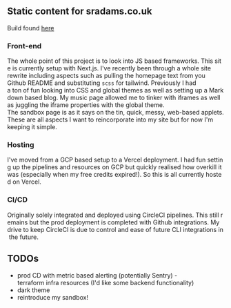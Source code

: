 ## ​Static content for sradams.co.uk 
  
​Build found [​here​](https://www.sradams.co.uk)

### Front-end 
The whole point of this project is to look into JS based frameworks. This site is currently setup with Next.js.
I've recently been through a whole site rewrite including aspects such as pulling the homepage text from you Github README and substituting `scss` for tailwind. Previously I had a ton of fun looking into CSS and global themes as well as setting up a Markdown based blog. My music page allowed me to tinker with iframes as well as juggling the iframe properties with the global theme. 
The sandbox page is as it says on the tin, quick, messy, web-based applets.
These are all aspects I want to reincorporate into my site but for now I'm keeping it simple.

### ​Hosting
I've moved from a GCP based setup to a Vercel deployment. I had fun setting up the pipelines and resources on GCP but quickly realised how overkill it was (especially when my free credits expired!). So this is all currently hosted on Vercel. 

### CI/CD
Originally solely integrated and deployed using CircleCI pipelines. This still remains but the prod deployment is completed with Github integrations. My drive to keep CircleCI is due to control and ease of future CLI integrations in the future. 

## ​TODOs
- prod CD with metric based alerting (potentially Sentry)
​- terraform infra resources (I'd like some backend functionality)
- dark theme
- reintroduce my sandbox!
